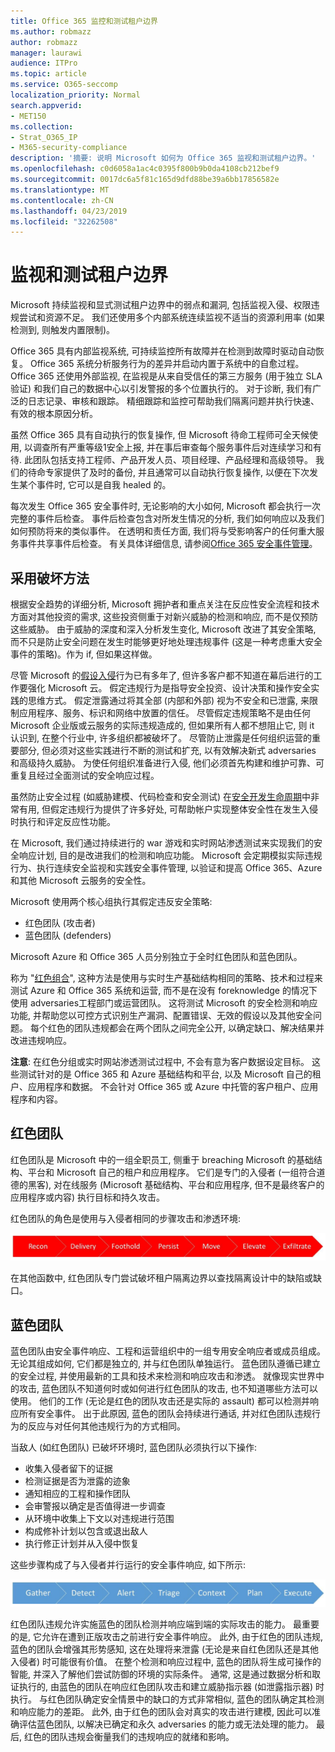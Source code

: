 ```yaml
---
title: Office 365 监控和测试租户边界
ms.author: robmazz
author: robmazz
manager: laurawi
audience: ITPro
ms.topic: article
ms.service: O365-seccomp
localization_priority: Normal
search.appverid:
- MET150
ms.collection:
- Strat_O365_IP
- M365-security-compliance
description: '摘要: 说明 Microsoft 如何为 Office 365 监视和测试租户边界。'
ms.openlocfilehash: c0d6058a1ac4c0395f800b9b0da4108cb212bef9
ms.sourcegitcommit: 0017dc6a5f81c165d9dfd88be39a6bb17856582e
ms.translationtype: MT
ms.contentlocale: zh-CN
ms.lasthandoff: 04/23/2019
ms.locfileid: "32262508"
---
```

# <a name="monitoring-and-testing-tenant-boundaries"></a>监视和测试租户边界
Microsoft 持续监视和显式测试租户边界中的弱点和漏洞, 包括监视入侵、权限违规尝试和资源不足。 我们还使用多个内部系统连续监视不适当的资源利用率 (如果检测到, 则触发内置限制)。

Office 365 具有内部监视系统, 可持续监控所有故障并在检测到故障时驱动自动恢复。 Office 365 系统分析服务行为的差异并启动内置于系统中的自愈过程。 Office 365 还使用外部监视, 在监视是从来自受信任的第三方服务 (用于独立 SLA 验证) 和我们自己的数据中心以引发警报的多个位置执行的。 对于诊断, 我们有广泛的日志记录、审核和跟踪。 精细跟踪和监控可帮助我们隔离问题并执行快速、有效的根本原因分析。

虽然 Office 365 具有自动执行的恢复操作, 但 Microsoft 待命工程师可全天候使用, 以调查所有严重等级1安全上报, 并在事后审查每个服务事件后对连续学习和有待. 此团队包括支持工程师、产品开发人员、项目经理、产品经理和高级领导。 我们的待命专家提供了及时的备份, 并且通常可以自动执行恢复操作, 以便在下次发生某个事件时, 它可以是自我 healed 的。

每次发生 Office 365 安全事件时, 无论影响的大小如何, Microsoft 都会执行一次完整的事件后检查。 事件后检查包含对所发生情况的分析, 我们如何响应以及我们如何预防将来的类似事件。 在透明和责任方面, 我们将与受影响客户的任何重大服务事件共享事件后检查。 有关具体详细信息, 请参阅[Office 365 安全事件管理](http://aka.ms/Office365SIM)。

## <a name="assume-breach-methodology"></a>采用破坏方法
根据安全趋势的详细分析, Microsoft 拥护者和重点关注在反应性安全流程和技术方面对其他投资的需求, 这些投资侧重于对新兴威胁的检测和响应, 而不是仅预防这些威胁。 由于威胁的深度和深入分析发生变化, Microsoft 改进了其安全策略, 而不只是防止安全问题在发生时能够更好地处理违规事件 (这是一种考虑重大安全事件的策略)。作为 if, 但如果这样做。

尽管 Microsoft 的[假设入侵](https://www.microsoft.com/en-us/TrustCenter/Security/default.aspx)行为已有多年了, 但许多客户都不知道在幕后进行的工作要强化 Microsoft 云。 假定违规行为是指导安全投资、设计决策和操作安全实践的思维方式。 假定泄露通过将其全部 (内部和外部) 视为不安全和已泄露, 来限制应用程序、服务、标识和网络中放置的信任。 尽管假定违规策略不是由任何 Microsoft 企业版或云服务的实际违规造成的, 但如果所有人都不想阻止它, 则 it 认识到, 在整个行业中, 许多组织都被破坏了。 尽管防止泄露是任何组织运营的重要部分, 但必须对这些实践进行不断的测试和扩充, 以有效解决新式 adversaries 和高级持久威胁。 为使任何组织准备进行入侵, 他们必须首先构建和维护可靠、可重复且经过全面测试的安全响应过程。

虽然防止安全过程 (如威胁建模、代码检查和安全测试) 在[安全开发生命周期](http://www.microsoft.com/security/sdl/default.aspx)中非常有用, 但假定违规行为提供了许多好处, 可帮助帐户实现整体安全性在发生入侵时执行和评定反应性功能。

在 Microsoft, 我们通过持续进行的 war 游戏和实时网站渗透测试来实现我们的安全响应计划, 目的是改进我们的检测和响应功能。 Microsoft 会定期模拟实际违规行为、执行连续安全监视和实践安全事件管理, 以验证和提高 Office 365、Azure 和其他 Microsoft 云服务的安全性。

Microsoft 使用两个核心组执行其假定违反安全策略:
- 红色团队 (攻击者)
- 蓝色团队 (defenders)

Microsoft Azure 和 Office 365 人员分别独立于全时红色团队和蓝色团队。

称为 "[红色组合](http://go.microsoft.com/fwlink/?linkid=518599)", 这种方法是使用与实时生产基础结构相同的策略、技术和过程来测试 Azure 和 Office 365 系统和运营, 而不是在没有 foreknowledge 的情况下使用 adversaries工程部门或运营团队。 这将测试 Microsoft 的安全检测和响应功能, 并帮助您以可控方式识别生产漏洞、配置错误、无效的假设以及其他安全问题。 每个红色的团队违规都会在两个团队之间完全公开, 以确定缺口、解决结果并改进违规响应。

**注意**: 在红色分组或实时网站渗透测试过程中, 不会有意为客户数据设定目标。 这些测试针对的是 Office 365 和 Azure 基础结构和平台, 以及 Microsoft 自己的租户、应用程序和数据。 不会针对 Office 365 或 Azure 中托管的客户租户、应用程序和内容。

## <a name="red-teams"></a>红色团队
红色团队是 Microsoft 中的一组全职员工, 侧重于 breaching Microsoft 的基础结构、平台和 Microsoft 自己的租户和应用程序。 它们是专门的入侵者 (一组符合道德的黑客), 对在线服务 (Microsoft 基础结构、平台和应用程序, 但不是最终客户的应用程序或内容) 执行目标和持久攻击。

红色团队的角色是使用与入侵者相同的步骤攻击和渗透环境:
 
![违规阶段](media/office-365-isolation-breach-stages.png)

在其他函数中, 红色团队专门尝试破坏租户隔离边界以查找隔离设计中的缺陷或缺口。

## <a name="blue-teams"></a>蓝色团队
蓝色团队由安全事件响应、工程和运营组织中的一组专用安全响应者或成员组成。 无论其组成如何, 它们都是独立的, 并与红色团队单独运行。 蓝色团队遵循已建立的安全过程, 并使用最新的工具和技术来检测和响应攻击和渗透。 就像现实世界中的攻击, 蓝色团队不知道何时或如何进行红色团队的攻击, 也不知道哪些方法可以使用。 他们的工作 (无论是红色的团队攻击还是实际的 assault) 都可以检测并响应所有安全事件。 出于此原因, 蓝色的团队会持续进行通话, 并对红色团队违规行为的反应与对任何其他违规行为的方式相同。

当敌人 (如红色团队) 已破坏环境时, 蓝色团队必须执行以下操作:
- 收集入侵者留下的证据
- 检测证据是否为泄露的迹象
- 通知相应的工程和操作团队
- 会审警报以确定是否值得进一步调查
- 从环境中收集上下文以对违规进行范围
- 构成修补计划以包含或退出敌人
- 执行修正计划并从入侵中恢复

这些步骤构成了与入侵者并行运行的安全事件响应, 如下所示:
 
![违反响应阶段](media/office-365-isolation-breach-response-stages.png)

红色团队违规允许实施蓝色的团队检测并响应端到端的实际攻击的能力。 最重要的是, 它允许在遭到正版攻击之前进行安全事件响应。 此外, 由于红色的团队违规, 蓝色的团队会增强其形势感知, 这在处理将来泄露 (无论是来自红色团队还是其他入侵者) 时可能很有价值。 在整个检测和响应过程中, 蓝色的团队将生成可操作的智能, 并深入了解他们尝试防御的环境的实际条件。 通常, 这是通过数据分析和取证执行的, 由蓝色的团队在响应红色团队攻击和建立威胁指示器 (如泄露指示器) 时执行。 与红色团队确定安全情景中的缺口的方式非常相似, 蓝色的团队确定其检测和响应能力的差距。 此外, 由于红色的团队会对真实的攻击进行建模, 因此可以准确评估蓝色团队, 以解决已确定和永久 adversaries 的能力或无法处理的能力。 最后, 红色的团队违规会衡量我们的违规响应的就绪和影响。
